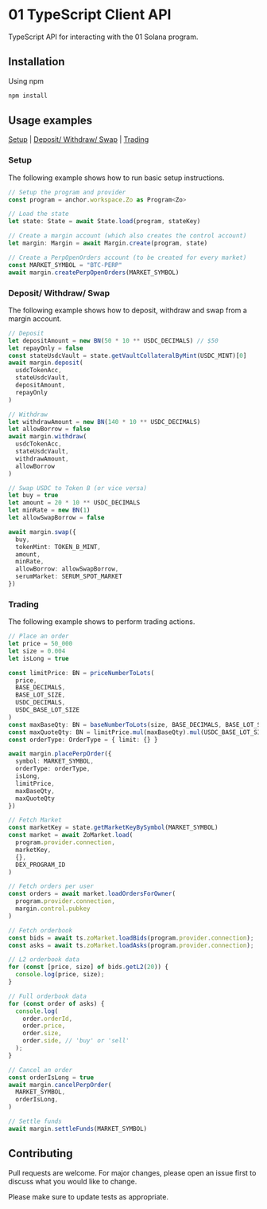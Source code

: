 # 01 TypeScript Client API

TypeScript API for interacting with the 01 Solana program.

## Installation

Using npm

```bash
npm install
```

## Usage examples

[Setup](#setup) | [Deposit/ Withdraw/ Swap](#deposit) | [Trading](#trading)

### <a name="setup"></a> Setup
The following example shows how to run basic setup instructions.
```typescript
// Setup the program and provider
const program = anchor.workspace.Zo as Program<Zo>

// Load the state
let state: State = await State.load(program, stateKey)

// Create a margin account (which also creates the control account)
let margin: Margin = await Margin.create(program, state)

// Create a PerpOpenOrders account (to be created for every market)
const MARKET_SYMBOL = "BTC-PERP"
await margin.createPerpOpenOrders(MARKET_SYMBOL)
```

### <a name="deposit"></a> Deposit/ Withdraw/ Swap
The following example shows how to deposit, withdraw and swap from a margin account.
```typescript
// Deposit
let depositAmount = new BN(50 * 10 ** USDC_DECIMALS) // $50
let repayOnly = false
const stateUsdcVault = state.getVaultCollateralByMint(USDC_MINT)[0]
await margin.deposit(
  usdcTokenAcc,
  stateUsdcVault,
  depositAmount,
  repayOnly
)

// Withdraw
let withdrawAmount = new BN(140 * 10 ** USDC_DECIMALS)
let allowBorrow = false
await margin.withdraw(
  usdcTokenAcc,
  stateUsdcVault,
  withdrawAmount,
  allowBorrow
)

// Swap USDC to Token B (or vice versa)
let buy = true
let amount = 20 * 10 ** USDC_DECIMALS
let minRate = new BN(1)
let allowSwapBorrow = false

await margin.swap({
  buy,
  tokenMint: TOKEN_B_MINT,
  amount,
  minRate,
  allowBorrow: allowSwapBorrow,
  serumMarket: SERUM_SPOT_MARKET
})
```
### <a name="trading"></a> Trading 
The following example shows to perform trading actions.
```typescript
// Place an order
let price = 50_000
let size = 0.004
let isLong = true

const limitPrice: BN = priceNumberToLots(
  price,
  BASE_DECIMALS,
  BASE_LOT_SIZE,
  USDC_DECIMALS,
  USDC_BASE_LOT_SIZE
)
const maxBaseQty: BN = baseNumberToLots(size, BASE_DECIMALS, BASE_LOT_SIZE)
const maxQuoteQty: BN = limitPrice.mul(maxBaseQty).mul(USDC_BASE_LOT_SIZE)
const orderType: OrderType = { limit: {} }

await margin.placePerpOrder({
  symbol: MARKET_SYMBOL,
  orderType: orderType,
  isLong,
  limitPrice,
  maxBaseQty,
  maxQuoteQty 
})

// Fetch Market
const marketKey = state.getMarketKeyBySymbol(MARKET_SYMBOL)
const market = await ZoMarket.load(
  program.provider.connection,
  marketKey,
  {},
  DEX_PROGRAM_ID
)

// Fetch orders per user
const orders = await market.loadOrdersForOwner(
  program.provider.connection,
  margin.control.pubkey
)

// Fetch orderbook
const bids = await ts.zoMarket.loadBids(program.provider.connection);
const asks = await ts.zoMarket.loadAsks(program.provider.connection);

// L2 orderbook data
for (const [price, size] of bids.getL2(20)) {
  console.log(price, size);
}

// Full orderbook data
for (const order of asks) {
  console.log(
    order.orderId,
    order.price,
    order.size,
    order.side, // 'buy' or 'sell'
  );
}

// Cancel an order 
const orderIsLong = true
await margin.cancelPerpOrder(
  MARKET_SYMBOL,
  orderIsLong,
)

// Settle funds
await margin.settleFunds(MARKET_SYMBOL)
```

## Contributing

Pull requests are welcome. For major changes, please open an issue first to discuss what you would like to change.

Please make sure to update tests as appropriate.
